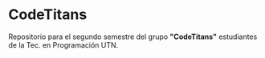 # CodeTitans

Repositorio para el segundo semestre del grupo **"CodeTitans"** estudiantes de la Tec. en Programación UTN.

